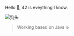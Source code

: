 Hello 👋, 42 is eveything I know.

![狗头](https://github.com/bxb100/bxb100/raw/master/png.png)

> Working based on Java ☕
